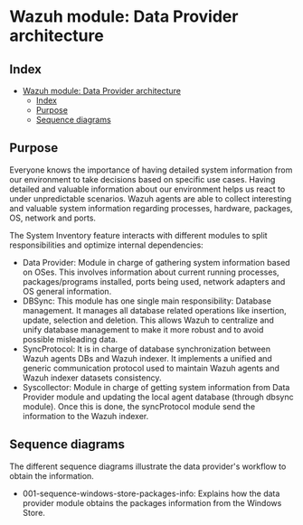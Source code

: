 <!---
Copyright (C) 2015, Wazuh Inc.
Created by Wazuh, Inc. <info@wazuh.com>.
This program is free software; you can redistribute it and/or modify it under the terms of GPLv2
-->

# Wazuh module: Data Provider architecture
## Index
- [Wazuh module: Data Provider architecture](#wazuh-module-data-provider-architecture)
  - [Index](#index)
  - [Purpose](#purpose)
  - [Sequence diagrams](#sequence-diagrams)


## Purpose
Everyone knows the importance of having detailed system information from our environment to take decisions based on specific use cases. Having detailed and valuable information about our environment helps us react to under unpredictable scenarios. Wazuh agents are able to collect interesting and valuable system information regarding processes, hardware, packages, OS, network and ports.

The System Inventory feature interacts with different modules to split responsibilities and optimize internal dependencies:
- Data Provider: Module in charge of gathering system information based on OSes. This involves information about current running processes, packages/programs installed, ports being used, network adapters and OS general information.
- DBSync: This module has one single main responsibility: Database management. It manages all database related operations like insertion, update, selection and deletion. This allows Wazuh to centralize and unify database management to make it more robust and to avoid possible misleading data.
- SyncProtocol: It is in charge of database synchronization between Wazuh agents DBs and Wazuh indexer. It implements a unified and generic communication protocol used to maintain Wazuh agents and Wazuh indexer datasets consistency.
- Syscollector: Module in charge of getting system information from Data Provider module and updating the local agent database (through dbsync module). Once this is done, the syncProtocol module send the information to the Wazuh indexer.


## Sequence diagrams
The different sequence diagrams illustrate the data provider's workflow to obtain the information.

- 001-sequence-windows-store-packages-info: Explains how the data provider module obtains the packages information from the Windows Store.

